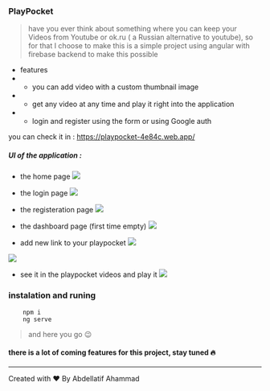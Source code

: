 ### PlayPocket
> have you ever think about something where you can keep your Videos from Youtube or ok.ru ( a Russian alternative to youtube), so for that I choose to make this is a simple project using angular with firebase backend to make this  possible

- features 
- * you can add video with a custom thumbnail image
- * get any video at any time and play it right into the application
- * login and register using the form or using Google auth


you can check it in : https://playpocket-4e84c.web.app/

##### UI of the application  : 
 - the home page
![](https://i.imgur.com/pkwgJlE.jpg)

- the login page
![](https://i.imgur.com/5070pH0.png)

- the registeration page
![](https://i.imgur.com/g7hcQ51.png)

- the dashboard page (first time empty)
![](https://i.imgur.com/8H53HN5.png)

- add new link to your playpocket
 ![](https://i.imgur.com/wAe87sK.png)
 
 ![](https://i.imgur.com/Zho0Jbu.png)

- see it in the playpocket videos and play it
 ![](https://i.imgur.com/GbzgIGP.png)

### instalation and runing 
```bash=
    npm i
    ng serve
```
> and here you go :wink: 

#### there is a lot of coming features for this  project, stay tuned :fire: 

---
Created with :heart: By Abdellatif Ahammad